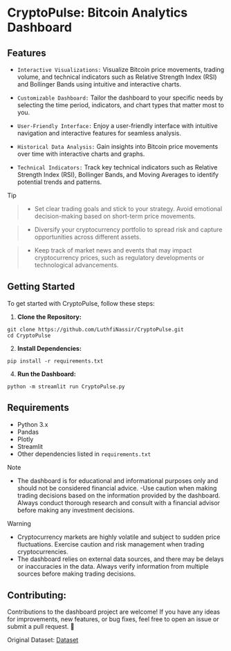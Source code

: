 # CryptoPulse: Bitcoin Analytics Dashboard

## Features

- `Interactive Visualizations:` Visualize Bitcoin price movements, trading volume, and technical indicators such as Relative Strength Index (RSI) and Bollinger Bands using intuitive and interactive charts.
  
- `Customizable Dashboard:` Tailor the dashboard to your specific needs by selecting the time period, indicators, and chart types that matter most to you.
  
- `User-Friendly Interface:` Enjoy a user-friendly interface with intuitive navigation and interactive features for seamless analysis.

- `Historical Data Analysis:` Gain insights into Bitcoin price movements over time with interactive charts and graphs.

- `Technical Indicators:` Track key technical indicators such as Relative Strength Index (RSI), Bollinger Bands, and Moving Averages to identify potential trends and patterns.

> [!TIP]

> - Set clear trading goals and stick to your strategy. Avoid emotional decision-making based on short-term price movements.

> - Diversify your cryptocurrency portfolio to spread risk and capture opportunities across different assets.

> - Keep track of market news and events that may impact cryptocurrency prices, such as regulatory developments or technological advancements.


## Getting Started

To get started with CryptoPulse, follow these steps:

1. **Clone the Repository:**
```
git clone https://github.com/LuthfiNassir/CryptoPulse.git
cd CryptoPulse
```
2. **Install Dependencies:**
 ```
pip install -r requirements.txt
```
4. **Run the Dashboard:**
```
python -m streamlit run CryptoPulse.py
```

## Requirements

- Python 3.x
- Pandas
- Plotly
- Streamlit
- Other dependencies listed in `requirements.txt`

> [!NOTE]
> - The dashboard is for educational and informational purposes only and should not be considered financial advice.
> -Use caution when making trading decisions based on the information provided by the dashboard. Always conduct thorough research and consult with a financial advisor before making any investment decisions.

> [!WARNING]
> - Cryptocurrency markets are highly volatile and subject to sudden price fluctuations. Exercise caution and risk management when trading cryptocurrencies.
> - The dashboard relies on external data sources, and there may be delays or inaccuracies in the data. Always verify information from multiple sources before making trading decisions.


## Contributing:
Contributions to the dashboard project are welcome! If you have any ideas for improvements, new features, or bug fixes, feel free to open an issue or submit a pull request. &#x1F917;

Original Dataset: [Dataset](https://www.kaggle.com/datasets/faizaniftikharjanjua/metaverse-financial-transactions-dataset)
